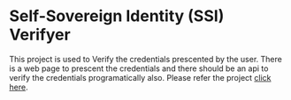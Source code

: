 # Self-Sovereign Identity (SSI) Verifyer

This project is used to Verify the credentials prescented by the user. There is a web page to prescent the credentials and there should be an api to verify the credentials programatically also. Please refer the project [click here](https://github.com/hansajayathilaka/Indy-Email-Verification-Demo/tree/master/iiwbook).